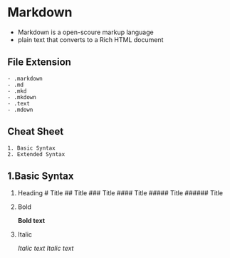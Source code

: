 # Markdown
- Markdown is a open-scoure markup language
- plain text that converts to a Rich HTML document

## File Extension
    - .markdown
    - .md
    - .mkd
    - .mkdown
    - .text
    - .mdown

## Cheat Sheet
    1. Basic Syntax
    2. Extended Syntax
  
## 1.Basic Syntax

1. Heading
          # Title
          ## Title
          ### Title
          #### Title
          ##### Title
          ###### Title

2. Bold

      **Bold text**

3. Italic

      *Italic text*
      _Italic text_

